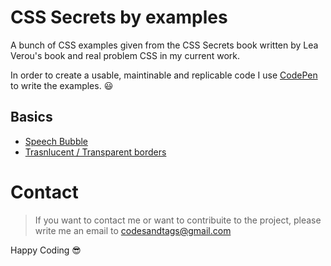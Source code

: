 # CSS Secrets by examples

A bunch of CSS examples given from the CSS Secrets book written by Lea Verou's book and real problem CSS in my current work.

In order to create a usable, maintinable and replicable code I use [CodePen](https://codepen.io) to write the examples. 😃

## Basics
- [Speech Bubble](https://codepen.io/codesandtags/pen/VEqBwG)
- [Trasnlucent / Transparent borders](https://codepen.io/codesandtags/pen/qJggaZ)



# Contact

> If you want to contact me or want to contribuite to the project, please write me an email to codesandtags@gmail.com

Happy Coding 😎

